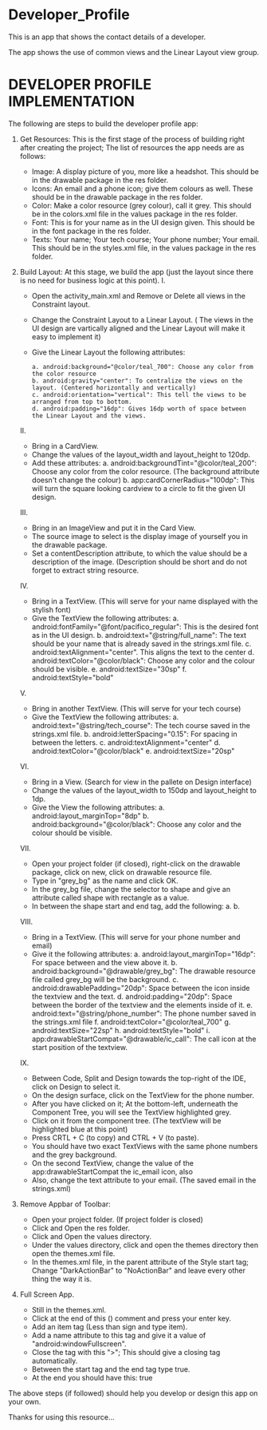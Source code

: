 # Developer_Profile
This is an app that shows the contact details of a developer.

The app shows the use of common views and the Linear Layout view group.

DEVELOPER PROFILE IMPLEMENTATION
================================

The following are steps to build the developer profile app:

1. Get Resources:
    This is the first stage of the process of building right after creating the project; The list of resources the app needs are as follows:
    - Image: A display picture of you, more like a headshot. This should be in the drawable package in the res folder.
    - Icons: An email and a phone icon; give them colours as well. These should be in the drawable package in the res folder.
    - Color: Make a color resource (grey colour), call it grey. This should be in the colors.xml file in the values package in the res folder.
    - Font: This is for your name as in the UI design given. This should be in the font package in the res folder.
    - Texts: Your name; Your tech course; Your phone number; Your email. This should be in the styles.xml file, in the values package in the res folder.


2. Build Layout:
    At this stage, we build the app (just the layout since there is no need for business logic at this point).
   I.
    - Open the activity_main.xml and Remove or Delete all views in the Constraint layout.
    - Change the Constraint Layout to a Linear Layout. ( The views in the UI design are vartically aligned and the Linear Layout will make it easy to implement it)
    - Give the Linear Layout the following attributes:

          a. android:background="@color/teal_700": Choose any color from the color resource
          b. android:gravity="center": To centralize the views on the layout. (Centered horizontally and vertically)
          c. android:orientation="vertical": This tell the views to be arranged from top to bottom.
          d. android:padding="16dp": Gives 16dp worth of space between the Linear Layout and the views.
      

    II.
    - Bring in a CardView.
    - Change the values of the layout_width and layout_height to 120dp.
    - Add these attributes:
          a. android:backgroundTint="@color/teal_200": Choose any color from the color resource. (The background attribute doesn't change the colour)
          b. app:cardCornerRadius="100dp": This will turn the square looking cardview to a circle to fit the given UI design.


    III.
    - Bring in an ImageView and put it in the Card View.
    - The source image to select is the display image of yourself you in the drawable package.
    - Set a contentDescription attribute, to which the value should be a description of the image. (Description should be short and do not forget to extract string resource.


    IV.
    - Bring in a TextView. (This will serve for your name displayed with the stylish font)
    - Give the TextView the following attributes:
          a. android:fontFamily="@font/pacifico_regular": This is the desired font as in the UI design.
          b. android:text="@string/full_name": The text should be your name that is already saved in the strings.xml file.
          c. android:textAlignment="center". This aligns the text to the center
          d. android:textColor="@color/black": Choose any color and the colour should be visible.
          e. android:textSize="30sp"
          f. android:textStyle="bold"


    V.
    - Bring in another TextView. (This will serve for your tech course)
    - Give the TextView the following attributes:
          a. android:text="@string/tech_course": The tech course saved in the strings.xml file.
          b. android:letterSpacing="0.15": For spacing in between the letters.
          c. android:textAlignment="center"
          d. android:textColor="@color/black"
          e. android:textSize="20sp"


    VI.
    - Bring in a View. (Search for view in the pallete on Design interface)
    - Change the values of the layout_width to 150dp and layout_height to 1dp.
    - Give the View the following attributes:
          a. android:layout_marginTop="8dp"
          b. android:background="@color/black": Choose any color and the colour should be visible.


    VII.
    - Open your project folder (if closed), right-click on the drawable package, click on new, click on drawable resource file.
    - Type in "grey_bg" as the name and click OK.
    - In the grey_bg file, change the selector to shape and give an attribute called shape with rectangle as a value.
    - In between the shape start and end tag, add the following:
          a. <solid android:color="@color/grey"/>
          b. <corners android:radius="5dp"/>


    VIII.
    - Bring in a TextView. (This will serve for your phone number and email)
    - Give it the following attributes:
          a. android:layout_marginTop="16dp": For space between and the view above it.
          b. android:background="@drawable/grey_bg": The drawable resource file called grey_bg will be the background.
          c. android:drawablePadding="20dp": Space between the icon inside the textview and the text.
          d. android:padding="20dp": Space between the border of the textview and the elements inside of it.
          e. android:text="@string/phone_number": The phone number saved in the strings.xml file
          f. android:textColor="@color/teal_700"
          g. android:textSize="22sp"
          h. android:textStyle="bold"
          i. app:drawableStartCompat="@drawable/ic_call": The call icon at the start position of the textview.


    IX.
    - Between Code, Split and Design towards the top-right of the IDE, click on Design to select it.
    - On the design surface, click on the TextView for the phone number.
    - After you have clicked on it; At the bottom-left, underneath the Component Tree, you will see the TextView highlighted grey.
    - Click on it from the component tree. (The textView will be highlighted blue at this point)
    - Press CRTL + C (to copy) and CTRL + V (to paste).
    - You should have two exact TextViews with the same phone numbers and the grey background.
    - On the second TextView, change the value of the app:drawableStartCompat the ic_email icon, also
    - Also, change the text attribute to your email. (The saved email in the strings.xml)


4. Remove Appbar of Toolbar:
    - Open your project folder. (If project folder is closed)
    - Click and Open the res folder.
    - Click and Open the values directory.
    - Under the values directory, click and open the themes directory then open the themes.xml file.
    - In the themes.xml file, in the parent attribute of the Style start tag; Change "DarkActionBar" to "NoActionBar" and leave every other thing the way it is.


5. Full Screen App.
    - Still in the themes.xml.
    - Click at the end of this (<!-- Customize your theme here. -->) comment and press your enter key.
    - Add an item tag (Less than sign and type item).
    - Add a name attribute to this tag and give it a value of "android:windowFullscreen".
    - Close the tag with this ">"; This should give a closing tag automatically.
    - Between the start tag and the end tag type true.
    - At the end you should have this: <item name="android:windowFullscreen">true</item>


The above steps (if followed) should help you develop or design this app on your own.

Thanks for using this resource...
